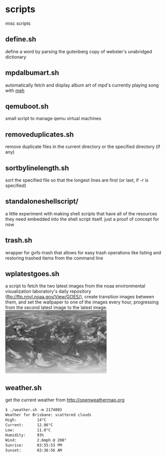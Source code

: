 # scripts
misc scripts

define.sh
---------
define a word by parsing the gutenberg copy of webster's unabridged dictionary

mpdalbumart.sh
--------------
automatically fetch and display album art of mpd's currently playing song with [meh](http://www.johnhawthorn.com/meh/)

qemuboot.sh
-----------
small script to manage qemu virtual machines

removeduplicates.sh
-------------------
remove duplicate files in the current directory or the specified directory (if any)

sortbylinelength.sh
-------------------
sort the specified file so that the longest lines are first (or last, if -r is specified)

standaloneshellscript/
----------------------
a little experiment with making shell scripts that have all of the resources they need embedded into the shell script itself. just a proof of concept for now

trash.sh
--------
wrapper for gvfs-trash that allows for easy trash operations like listing and restoring trashed items from the command line

wplatestgoes.sh
---------------
a script to fetch the two latest images from the noaa environmental visualization laboratory's daily repository (ftp://ftp.nnvl.noaa.gov/View/GOES/), create transition images between them, and set the wallpaper to one of the images every hour, progressing from the second latest image to the latest image.
![demo image](wplatestgoes-demo.gif)

weather.sh
----------
get the current weather from http://openweathermap.org

    $ ./weather.sh -m 2174003
    Weather for Brisbane: scattered clouds
    High:         14°C
    Current:      12.86°C
    Low:          11.8°C
    Humidity:     93%
    Wind:         2.6mph @ 200°
    Sunrise:      03:55:53 PM
    Sunset:       03:36:56 AM

